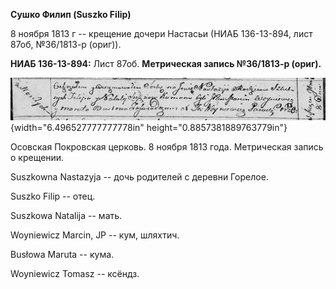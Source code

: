 **Сушко Филип (Suszko Filip)**

8 ноября 1813 г -- крещение дочери Настасьи (НИАБ 136-13-894, лист 87об,
№36/1813-р (ориг)).

**НИАБ 136-13-894:** Лист 87об. **Метрическая запись №36/1813-р
(ориг).**

![](./media/f2967bc0d1372452752a743a94a05e98c90e75ad.png){width="6.496527777777778in"
height="0.8857381889763779in"}

Осовская Покровская церковь. 8 ноября 1813 года. Метрическая запись о
крещении.

Suszkowna Nastazyja -- дочь родителей с деревни Горелое.

Suszko Filip -- отец.

Suszkowa Natalija -- мать.

Woyniewicz Marcin, JP -- кум, шляхтич.

Busłowa Maruta -- кума.

Woyniewicz Tomasz -- ксёндз.
